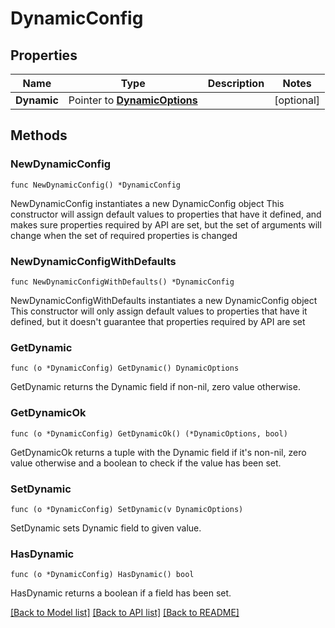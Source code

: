 # DynamicConfig

## Properties

Name | Type | Description | Notes
------------ | ------------- | ------------- | -------------
**Dynamic** | Pointer to [**DynamicOptions**](DynamicOptions.md) |  | [optional] 

## Methods

### NewDynamicConfig

`func NewDynamicConfig() *DynamicConfig`

NewDynamicConfig instantiates a new DynamicConfig object
This constructor will assign default values to properties that have it defined,
and makes sure properties required by API are set, but the set of arguments
will change when the set of required properties is changed

### NewDynamicConfigWithDefaults

`func NewDynamicConfigWithDefaults() *DynamicConfig`

NewDynamicConfigWithDefaults instantiates a new DynamicConfig object
This constructor will only assign default values to properties that have it defined,
but it doesn't guarantee that properties required by API are set

### GetDynamic

`func (o *DynamicConfig) GetDynamic() DynamicOptions`

GetDynamic returns the Dynamic field if non-nil, zero value otherwise.

### GetDynamicOk

`func (o *DynamicConfig) GetDynamicOk() (*DynamicOptions, bool)`

GetDynamicOk returns a tuple with the Dynamic field if it's non-nil, zero value otherwise
and a boolean to check if the value has been set.

### SetDynamic

`func (o *DynamicConfig) SetDynamic(v DynamicOptions)`

SetDynamic sets Dynamic field to given value.

### HasDynamic

`func (o *DynamicConfig) HasDynamic() bool`

HasDynamic returns a boolean if a field has been set.


[[Back to Model list]](../README.md#documentation-for-models) [[Back to API list]](../README.md#documentation-for-api-endpoints) [[Back to README]](../README.md)


